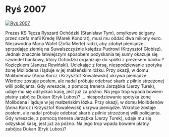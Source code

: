 Ryś 2007 
=============
[![Ryś 2007 ](http://vidos.pl/images/player.gif)](http://vidos.pl/rys-2007)

 Prezes KS Tęcza Ryszard Ochódzki (Stanisław Tym), omyłkowo ścigany przez szefa mafii Kredę (Marek Kondrat), musi mu oddać dwa miliony euro. Niezawodna Maria Wafel (Zofia Merle) radzi, aby zdobył pieniądze, sprzedając ziemię na Suwalszczyźnie księdzu Pudrowi (Krzysztof Globisz). Jednak znacznie łatwiejszym sposobem pozyskania tej sumy okazuje się szwindel bankowy, który Ochódzki organizuje do spółki z prezesem banku ? Koziczkiem (Janusz Rewiński). Uciekając z forsą, niespodziewanie spotyka żonę Molibdena i ląduje w jej małżeńskim łóżku. Przy okazji, w domu Molibdenów (Anna Korcz i Krzysztof Kowalewski) ukrywa pieniądze. Wkrótce zostaje posłem, ale nadal próbuje odebrać skarb z pilnie strzeżonej willi policjanta. Gdy wreszcie, z pomocą trenera Jarząbka (Jerzy Turek), udaje mu się odzyskać kasę, jest już za późno. Na jego trop wpada bowiem płatny zabójca Dukan (Eryk Lubos)?  ... niespodziewanie spotyka żonę Molibdena i ląduje w jej małżeńskim łóżku. Przy okazji, w domu Molibdenów (Anna Korcz i Krzysztof Kowalewski) ukrywa pieniądze. Wkrótce zostaje posłem, ale nadal próbuje odebrać skarb z pilnie strzeżonej willi policjanta. Gdy wreszcie, z pomocą trenera Jarząbka (Jerzy Turek), udaje mu się odzyskać kasę, jest już za późno. Na jego trop wpada bowiem płatny zabójca Dukan (Eryk Lubos)?
